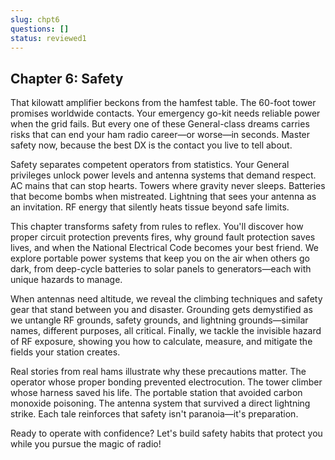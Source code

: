 ```yaml
---
slug: chpt6
questions: []
status: reviewed1
---
```


## Chapter 6: Safety

That kilowatt amplifier beckons from the hamfest table. The 60-foot tower promises worldwide contacts. Your emergency go-kit needs reliable power when the grid fails. But every one of these General-class dreams carries risks that can end your ham radio career—or worse—in seconds. Master safety now, because the best DX is the contact you live to tell about.

Safety separates competent operators from statistics. Your General privileges unlock power levels and antenna systems that demand respect. AC mains that can stop hearts. Towers where gravity never sleeps. Batteries that become bombs when mistreated. Lightning that sees your antenna as an invitation. RF energy that silently heats tissue beyond safe limits.

This chapter transforms safety from rules to reflex. You'll discover how proper circuit protection prevents fires, why ground fault protection saves lives, and when the National Electrical Code becomes your best friend. We explore portable power systems that keep you on the air when others go dark, from deep-cycle batteries to solar panels to generators—each with unique hazards to manage.

When antennas need altitude, we reveal the climbing techniques and safety gear that stand between you and disaster. Grounding gets demystified as we untangle RF grounds, safety grounds, and lightning grounds—similar names, different purposes, all critical. Finally, we tackle the invisible hazard of RF exposure, showing you how to calculate, measure, and mitigate the fields your station creates.

Real stories from real hams illustrate why these precautions matter. The operator whose proper bonding prevented electrocution. The tower climber whose harness saved his life. The portable station that avoided carbon monoxide poisoning. The antenna system that survived a direct lightning strike. Each tale reinforces that safety isn't paranoia—it's preparation.

Ready to operate with confidence? Let's build safety habits that protect you while you pursue the magic of radio!